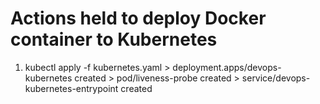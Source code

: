 # Actions held to deploy Docker container to Kubernetes
<ol>
  <li> kubectl apply -f kubernetes.yaml
  > deployment.apps/devops-kubernetes created
  > pod/liveness-probe created
  > service/devops-kubernetes-entrypoint created
  </li>
</ol>
